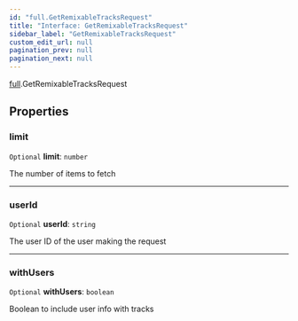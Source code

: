 ```yaml
---
id: "full.GetRemixableTracksRequest"
title: "Interface: GetRemixableTracksRequest"
sidebar_label: "GetRemixableTracksRequest"
custom_edit_url: null
pagination_prev: null
pagination_next: null
---
```


[full](../namespaces/full.md).GetRemixableTracksRequest

## Properties

### limit

 `Optional` **limit**: `number`

The number of items to fetch

___

### userId

 `Optional` **userId**: `string`

The user ID of the user making the request

___

### withUsers

 `Optional` **withUsers**: `boolean`

Boolean to include user info with tracks
